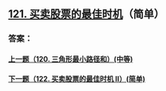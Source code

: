 ## [121. 买卖股票的最佳时机](https://leetcode-cn.com/problems/best-time-to-buy-and-sell-stock/)（简单）





### 答案：



#### [上一题（120. 三角形最小路径和）(中等)](https://github.com/sdwwld/leetCode/blob/master/src/main/java/com/wld/java/leetcode/leetCode0120.md)

#### [下一题（122. 买卖股票的最佳时机 II）(简单)](https://github.com/sdwwld/leetCode/blob/master/src/main/java/com/wld/java/leetcode/leetCode0122.md)